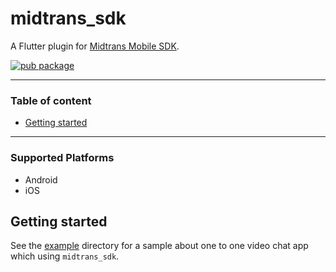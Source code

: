 # midtrans_sdk

A Flutter plugin for [Midtrans Mobile SDK](https://mobile-docs.midtrans.com/).

[![pub package](https://img.shields.io/pub/v/midtrans_sdk.svg)](https://pub.dartlang.org/packages/midtrans_sdk)

---

### Table of content

- [Getting started](#getting-started)

---

### Supported Platforms

- Android
- iOS

## <a id="getting-started"> **Getting started**

See the [example](example) directory for a sample about one to one video chat app which using `midtrans_sdk`.
